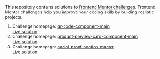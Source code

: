 This repository contains solutions to [Frontend Mentor challenges](https://www.frontendmentor.io/challenges). Frontend Mentor challenges help you improve your coding skills by building realistic projects.

1. Challenge homepage: [qr-code-component-main](https://www.frontendmentor.io/challenges/qr-code-component-iux_sIO_H)  
[Live solution](https://martincerman.github.io/FrontendMentorChallenges/qr-code-component-main/index.html)
2. Challenge homepage: [product-preview-card-component-main](https://www.frontendmentor.io/challenges/product-preview-card-component-GO7UmttRfa)  
[Live solution](https://martincerman.github.io/FrontendMentorChallenges/product-preview-card-component-main/index.html)
3. Challenge homepage: [social-proof-section-master](https://www.frontendmentor.io/challenges/social-proof-section-6e0qTv_bA)  
[Live solution](https://martincerman.github.io/FrontendMentorChallenges/social-proof-section-master/index.html)